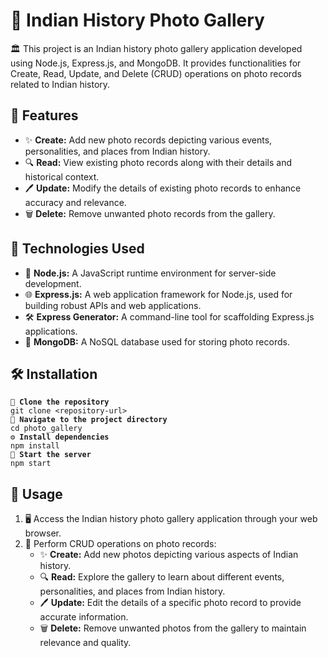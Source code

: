 <!DOCTYPE html>
<html lang="en">

<head>
    <meta charset="UTF-8">
    <meta name="viewport" content="width=device-width, initial-scale=1.0">
</head>

<body>
    <div class="container">
        <h1>📸 <strong>Indian History Photo Gallery</strong></h1>
        <p>🏛️ This project is an Indian history photo gallery application developed using Node.js, Express.js, and MongoDB. It provides functionalities for Create, Read, Update, and Delete (CRUD) operations on photo records related to Indian history.</p>
        <h2>🌟 <strong>Features</strong></h2>
        <ul>
            <li>✨ <strong>Create:</strong> Add new photo records depicting various events, personalities, and places from Indian history.</li>
            <li>🔍 <strong>Read:</strong> View existing photo records along with their details and historical context.</li>
            <li>🖊️ <strong>Update:</strong> Modify the details of existing photo records to enhance accuracy and relevance.</li>
            <li>🗑️ <strong>Delete:</strong> Remove unwanted photo records from the gallery.</li>
        </ul>
        <h2>🔧 <strong>Technologies Used</strong></h2>
        <ul>
            <li>🚀 <strong>Node.js:</strong> A JavaScript runtime environment for server-side development.</li>
            <li>🌐 <strong>Express.js:</strong> A web application framework for Node.js, used for building robust APIs and web applications.</li>
            <li>🛠️ <strong>Express Generator:</strong> A command-line tool for scaffolding Express.js applications.</li>
            <li>📂 <strong>MongoDB:</strong> A NoSQL database used for storing photo records.</li>
        </ul>
        <h2>🛠️ <strong>Installation</strong></h2>
        <pre><code>🔽 <strong>Clone the repository</strong>
git clone &lt;repository-url&gt;
📁 <strong>Navigate to the project directory</strong>
cd photo_gallery
⚙️ <strong>Install dependencies</strong>
npm install
🚀 <strong>Start the server</strong>
npm start
</code></pre>
        <h2>🚀 <strong>Usage</strong></h2>
        <ol>
            <li>🖥️ Access the Indian history photo gallery application through your web browser.</li>
            <li>🔄 Perform CRUD operations on photo records:
                <ul>
                    <li>✨ <strong>Create:</strong> Add new photos depicting various aspects of Indian history.</li>
                    <li>🔍 <strong>Read:</strong> Explore the gallery to learn about different events, personalities, and places from Indian history.</li>
                    <li>🖊️ <strong>Update:</strong> Edit the details of a specific photo record to provide accurate information.</li>
                    <li>🗑️ <strong>Delete:</strong> Remove unwanted photos from the gallery to maintain relevance and quality.</li>
                </ul>
            </li>
        </ol>
    </div>
</body>

</html>
